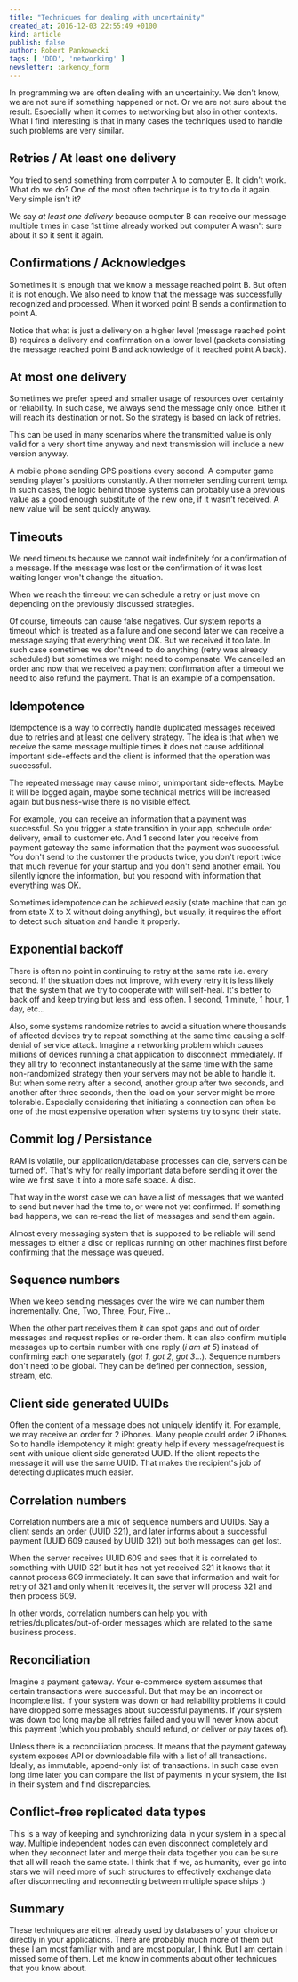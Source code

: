 ```yaml
---
title: "Techniques for dealing with uncertainity"
created_at: 2016-12-03 22:55:49 +0100
kind: article
publish: false
author: Robert Pankowecki
tags: [ 'DDD', 'networking' ]
newsletter: :arkency_form
---
```


In programming we are often dealing with an uncertainity. We don't know,
we are not sure if something happened or not. Or we are not sure about
the result. Especially when it comes to networking but also in other
contexts. What I find interesting is that in many cases the techniques
used to handle such problems are very similar.

<!-- more -->

## Retries / At least one delivery

You tried to send something from computer A to computer B. It didn't work.
What do we do? One of the most often technique is to try to do it again.
Very simple isn't it?

We say _at least one delivery_ because computer B can receive our message
multiple times in case 1st time already worked but computer A wasn't sure
about it so it sent it again.

## Confirmations / Acknowledges

Sometimes it is enough that we know a message reached point B. But often
it is not enough. We also need to know that the message was successfully
recognized and processed. When it worked point B sends a confirmation
to point A.

Notice that what is just a delivery on a higher level (message reached point B)
requires a delivery and confirmation on a lower level (packets consisting the
message reached point B and acknowledge of it reached point A back).

## At most one delivery

Sometimes we prefer speed and smaller usage of resources over certainty or
reliability. In such case, we always send the message only once. Either it
will reach its destination or not. So the strategy is based on lack of
retries.

This can be used in many scenarios where the transmitted value is only valid
for a very short time anyway and next transmission will include a new
version anyway.

A mobile phone sending GPS positions every second. A computer game sending
player's positions constantly. A thermometer sending current temp. In such
cases, the logic behind those systems can probably use a previous value as
a good enough substitute of the new one, if it wasn't received. A new value
will be sent quickly anyway.

## Timeouts

We need timeouts because we cannot wait indefinitely for a confirmation of
a message. If the message was lost or the confirmation of it was lost
waiting longer won't change the situation.

When we reach the timeout we can schedule a retry or just move on depending
on the previously discussed strategies.

Of course, timeouts can cause false negatives. Our system reports a timeout
which is treated as a failure and one second later we can receive a message
saying that everything went OK. But we received it too late. In such case
sometimes we don't need to do anything (retry was already scheduled) but
sometimes we might need to compensate. We cancelled an order and now that
we received a payment confirmation after a timeout we need to also refund
the payment. That is an example of a compensation.

## Idempotence

Idempotence is a way to correctly handle duplicated messages received due
to retries and at least one delivery strategy. The idea is that when we
receive the same message multiple times it does not cause additional
important side-effects and the client is informed that the operation was
successful.

The repeated message may cause minor, unimportant side-effects. Maybe it will be
logged again, maybe some technical metrics will be increased again but
business-wise there is no visible effect.

For example, you can receive an information that a payment was successful.
So you trigger a state transition in your app, schedule order delivery,
email to customer etc. And 1 second later you receive from payment
gateway the same information that the payment was successful. You don't
send to the customer the products twice, you don't report twice that much
revenue for your startup and you don't send another email. You silently
ignore the information, but you respond with information that everything
was OK.

Sometimes idempotence can be achieved easily (state machine that can go
from state X to X without doing anything), but usually, it requires
the effort to detect such situation and handle it properly.

## Exponential backoff

There is often no point in continuing to retry at the same rate i.e.
every second. If the situation does not improve, with every retry
it is less likely that the system that we try to cooperate with will
self-heal. It's better to back off and keep trying but less and less
often. 1 second, 1 minute, 1 hour, 1 day, etc...

Also, some systems randomize retries to avoid a situation where thousands
of affected devices try to repeat something at the same time causing a
self-denial of service attack. Imagine a networking problem which causes
millions of devices running a chat application to disconnect immediately.
If they all try to reconnect instantaneously at the same time with the
same non-randomized strategy then your servers may not be able to handle it. But when
some retry after a second, another group after two seconds, and another after
three seconds, then the load on your server might be more tolerable.
Especially considering that initiating a connection can often be one
of the most expensive operation when systems try to sync their state.

## Commit log / Persistance

RAM is volatile, our application/database processes can die,
servers can be turned off. That's why for really important data
before sending it over the wire we first save it into a more safe
space. A disc.

That way in the worst case we can have a list of messages that
we wanted to send but never had the time to, or were not yet
confirmed. If something bad happens, we can re-read the list of messages
and send them again.

Almost every messaging system that is supposed to be reliable will
send messages to either a disc or replicas running on other machines
first before confirming that the message was queued.

## Sequence numbers

When we keep sending messages over the wire we can number them incrementally.
One, Two, Three, Four, Five...

When the other part receives them it can spot gaps and out of order messages
and request replies or re-order them. It can also confirm multiple messages
up to certain number with one reply (_i am at 5_) instead of confirming each
one separately (_got 1_, _got 2_, _got 3_...). Sequence numbers don't
need to be global. They can be defined per connection, session, stream, etc.

## Client side generated UUIDs

Often the content of a message does not uniquely identify it. For example, we
may receive an order for 2 iPhones. Many people could order 2 iPhones. So to
handle idempotency it might greatly help if every message/request is sent
with unique client side generated UUID. If the client repeats the message it
will use the same UUID. That makes the recipient's job of detecting
duplicates much easier.

## Correlation numbers

Correlation numbers are a mix of sequence numbers and UUIDs. Say a client
sends an order (UUID 321), and later informs about a successful payment (UUID 609
caused by UUID 321) but both messages can get lost.

When the server receives UUID 609 and sees that it is correlated to something with UUID 321
but it has not yet received 321 it knows that it cannot process 609 immediately.
It can save that information and wait for retry of 321 and only when it receives
it, the server will process 321 and then process 609.

In other words, correlation numbers can help you with retries/duplicates/out-of-order
messages which are related to the same business process.

## Reconciliation

Imagine a payment gateway. Your e-commerce system assumes that certain transactions
were successful. But that may be an incorrect or incomplete list. If your system was down
or had reliability problems it could have dropped some messages about successful payments.
If your system was down too long maybe all retries failed and you will never know
about this payment (which you probably should refund, or deliver or pay taxes of).

Unless there is a reconciliation process. It means that the payment gateway system
exposes API or downloadable file with a list of all transactions. Ideally, as immutable,
append-only list of transactions. In such case even long time later you can compare
the list of payments in your system, the list in their system and find discrepancies.

## Conflict-free replicated data types

This is a way of keeping and synchronizing data in your system in a special way.
Multiple independent nodes can even disconnect completely and when they reconnect
later and merge their data together you can be sure that all will reach the same
state. I think that if we, as humanity, ever go into stars we will need more of such structures
to effectively exchange data after disconnecting and reconnecting between multiple space
ships :)

## Summary

These techniques are either already used by databases of your choice or directly
in your applications. There are probably much more of them but these I am most
familiar with and are most popular, I think. But I am certain I missed some of
them. Let me know in comments about other techniques that you know about.
